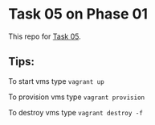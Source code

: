 # Task 05 on Phase 01

This repo for [Task 05](https://learningdevops.makvaz.com/phase1-task5-multi-vm-setup).

## Tips:

To start vms type `vagrant up`

To provision vms type `vagrant provision`

To destroy vms type `vagrant destroy -f`

